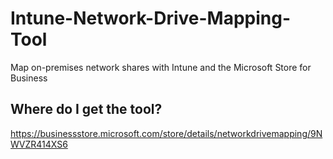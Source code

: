 # Intune-Network-Drive-Mapping-Tool
Map on-premises network shares with Intune and the Microsoft Store for Business

## Where do I get the tool?

https://businessstore.microsoft.com/store/details/networkdrivemapping/9NWVZR414XS6
